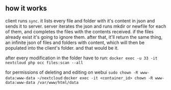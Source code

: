 ## how it works

client runs `sync`.
it lists every file and folder with it's content in json and sends it to server.
server iterates the json and runs mkdir or newfile for each of them, and completes the files with the contents received.
if the files already exist it's going to ignore them.
after that, it'll return the same thing, an infinite json of files and folders with content, which will then be populated into the client's folder.
and that would be it.

after every modification in the folder have to run:
`docker exec -u 33 -it nextcloud php occ files:scan --all`

for permissions of deleting and editing on webui
`sudo chown -R www-data:www-data ~/nextcloud`
`docker exec -it <container_id> chown -R www-data:www-data /var/www/html/data`